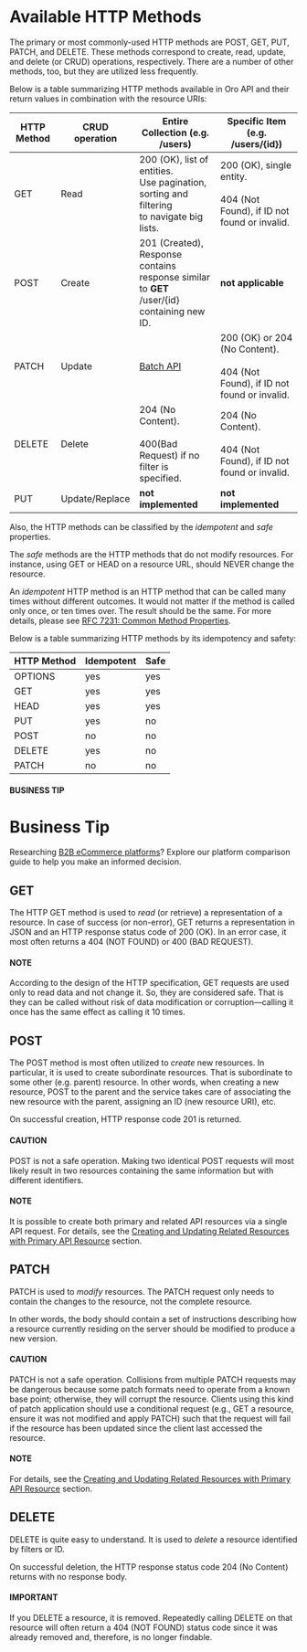 <a id="web-services-api-http-methods"></a>

# Available HTTP Methods

The primary or most commonly-used HTTP methods are POST, GET, PUT, PATCH, and DELETE. These methods correspond to create, read, update, and delete (or CRUD) operations, respectively. There are a number of other methods, too, but they are utilized less frequently.

Below is a table summarizing HTTP methods available in Oro API and their return values in combination with the resource URIs:

| HTTP Method   | CRUD operation   | Entire Collection (e.g. /users)                                                                    | Specific Item (e.g. /users/{id})                                                    |
|---------------|------------------|----------------------------------------------------------------------------------------------------|-------------------------------------------------------------------------------------|
| GET           | Read             | 200 (OK), list of entities.<br/>Use pagination, sorting and filtering<br/>to navigate big lists.   | 200 (OK), single entity.<br/><br/>404 (Not Found), if ID not found or invalid.      |
| POST          | Create           | 201 (Created), Response contains<br/>response similar to **GET** /user/{id}<br/>containing new ID. | **not applicable**                                                                  |
| PATCH         | Update           | [Batch API](batch-api.md#web-services-api-batch-api)                                               | 200 (OK) or 204 (No Content).<br/><br/>404 (Not Found), if ID not found or invalid. |
| DELETE        | Delete           | 204 (No Content).<br/><br/>400(Bad Request) if no filter is specified.                             | 204 (No Content).<br/><br/>404 (Not Found), if ID not found or invalid.             |
| PUT           | Update/Replace   | **not implemented**                                                                                | **not implemented**                                                                 |

Also, the HTTP methods can be classified by the *idempotent* and *safe* properties.

The *safe* methods are the HTTP methods that do not modify resources. For instance, using GET or HEAD on a resource URL,
should NEVER change the resource.

An *idempotent* HTTP method is an HTTP method that can be called many times without different outcomes. It would not
matter if the method is called only once, or ten times over. The result should be the same.
For more details, please see <a href="https://tools.ietf.org/html/rfc7231#section-4.2" target="_blank">RFC 7231: Common Method Properties</a>.

Below is a table summarizing HTTP methods by its idempotency and safety:

| HTTP Method   | Idempotent   | Safe   |
|---------------|--------------|--------|
| OPTIONS       | yes          | yes    |
| GET           | yes          | yes    |
| HEAD          | yes          | yes    |
| PUT           | yes          | no     |
| POST          | no           | no     |
| DELETE        | yes          | no     |
| PATCH         | no           | no     |

#### BUSINESS TIP
# Business Tip

Researching <a href="https://oroinc.com/b2b-ecommerce/b2b-ecommerce-comparison" target="_blank">B2B eCommerce platforms</a>? Explore our platform comparison guide to help you make an informed decision.

<a id="web-services-api-http-methods-get"></a>

## GET

The HTTP GET method is used to *read* (or retrieve) a representation of a resource. In case of success (or non-error), GET returns a representation in JSON and an HTTP response status code of 200 (OK). In an error case, it most often returns a 404 (NOT FOUND) or 400 (BAD REQUEST).

#### NOTE
According to the design of the HTTP specification, GET requests are used only to read data and not change it.
So, they are considered safe. That is they can be called without risk of data modification or corruption—calling it once has the same effect as calling it 10 times.

<a id="web-services-api-http-methods-post"></a>

## POST

The POST method is most often utilized to *create* new resources. In particular, it is used to create subordinate
resources. That is subordinate to some other (e.g. parent) resource. In other words, when creating a new resource,
POST to the parent and the service takes care of associating the new resource with the parent, assigning an
ID (new resource URI), etc.

On successful creation, HTTP response code 201 is returned.

#### CAUTION
POST is not a safe operation. Making two identical POST requests will most likely result in two resources containing the same information but with different identifiers.

#### NOTE
It is possible to create both primary and related API resources via a single API request. For details, see the
[Creating and Updating Related Resources with Primary API Resource](create-update-related-resources.md#web-services-api-create-update-related-resources) section.

<a id="web-services-api-http-methods-patch"></a>

## PATCH

PATCH is used to *modify* resources. The PATCH request only needs to contain the changes to the resource,
not the complete resource.

In other words, the body should contain a set of instructions describing how a resource currently residing on the
server should be modified to produce a new version.

#### CAUTION
PATCH is not a safe operation. Collisions from multiple PATCH requests may be dangerous because some patch formats need to operate from a known base point; otherwise, they will corrupt the resource. Clients using this kind of patch
application should use a conditional request (e.g., GET a resource, ensure it was not modified and apply PATCH) such that the request will fail if the resource has been updated since the client last accessed the resource.

#### NOTE
For details, see the [Creating and Updating Related Resources with Primary API Resource](create-update-related-resources.md#web-services-api-create-update-related-resources) section.

<a id="web-services-api-http-methods-delete"></a>

## DELETE

DELETE is quite easy to understand. It is used to *delete* a resource identified by filters or ID.

On successful deletion, the HTTP response status code 204 (No Content) returns with no response body.

#### IMPORTANT
If you DELETE a resource, it is removed. Repeatedly calling DELETE on that resource will often return a 404 (NOT FOUND) status code since it was already removed and, therefore, is no longer findable.

<!-- Frontend -->
<!-- fa-bars = fa-navicon -->
<!-- Ic Tiles is used as Set As Default in saved views, and as tiles in display layout options -->
<!-- IcPencil refers to Rename in Commerce and Inline Editing in CRM -->
<!-- Check mark in the square. -->
<!-- SortDesc is also used as drop-down arrow -->

